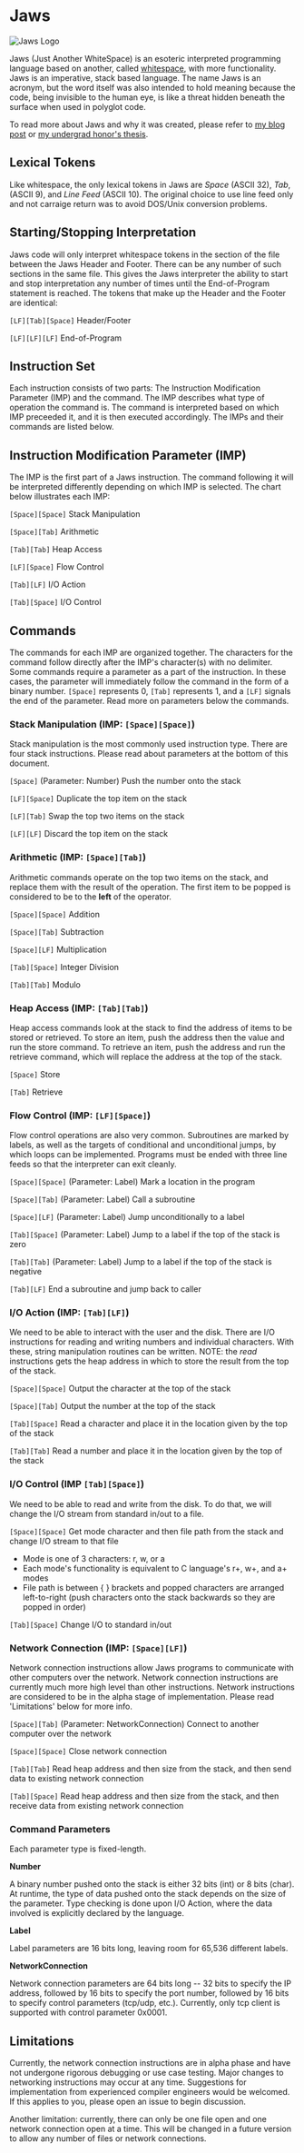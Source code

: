 # Jaws

![Jaws Logo](../resources/jawsLogo.png)

Jaws (Just Another WhiteSpace) is an esoteric interpreted programming language based on another, called [whitespace][1], with more functionality. Jaws is an imperative, stack based language. The name Jaws is an acronym, but the word itself was also intended to hold meaning because the code, being invisible to the human eye, is like a threat hidden beneath the surface when used in polyglot code.

To read more about Jaws and why it was created, please refer to [my blog post][2] or [my undergrad honor's thesis][3].

[1]: https://en.wikipedia.org/wiki/Whitespace_(programming_language) "wikipedia"
[2]: https://www.palehat.net/jaws-research/ "palehat.net blog"
[3]: https://scholarworks.uni.edu/cgi/viewcontent.cgi?article=1423&context=hpt "UNI scholarworks"

## Lexical Tokens

Like whitespace, the only lexical tokens in Jaws are *Space* (ASCII 32), *Tab*, (ASCII 9), and *Line Feed* (ASCII 10). The original choice to use line feed only and not carraige return was to avoid DOS/Unix conversion problems.

## Starting/Stopping Interpretation

Jaws code will only interpret whitespace tokens in the section of the file between the Jaws Header and Footer. There can be any number of such sections in the same file. This gives the Jaws interpreter the ability to start and stop interpretation any number of times until the End-of-Program statement is reached. The tokens that make up the Header and the Footer are identical:

`[LF][Tab][Space]` Header/Footer

`[LF][LF][LF]` End-of-Program

## Instruction Set

Each instruction consists of two parts: The Instruction Modification Parameter (IMP) and the command. The IMP describes what type of operation the command is. The command is interpreted based on which IMP preceeded it, and it is then executed accordingly. The IMPs and their commands are listed below.

## Instruction Modification Parameter (IMP)

The IMP is the first part of a Jaws instruction. The command following it will be interpreted differently depending on which IMP is selected. The chart below illustrates each IMP:

`[Space][Space]` Stack Manipulation

`[Space][Tab]` Arithmetic

`[Tab][Tab]` Heap Access

`[LF][Space]` Flow Control

`[Tab][LF]` I/O Action

`[Tab][Space]` I/O Control

## Commands

The commands for each IMP are organized together. The characters for the command follow directly after the IMP's character(s) with no delimiter. Some commands require a parameter as a part of the instruction. In these cases, the parameter will immediately follow the command in the form of a binary number. `[Space]` represents 0, `[Tab]` represents 1, and a `[LF]` signals the end of the parameter. Read more on parameters below the commands.

### Stack Manipulation (IMP: `[Space][Space]`)

Stack manipulation is the most commonly used instruction type. There are four stack instructions. Please read about parameters at the bottom of this document.

`[Space]` (Parameter: Number) Push the number onto the stack

`[LF][Space]` Duplicate the top item on the stack

`[LF][Tab]` Swap the top two items on the stack

`[LF][LF]` Discard the top item on the stack

### Arithmetic (IMP: `[Space][Tab]`)

Arithmetic commands operate on the top two items on the stack, and replace them with the result of the operation. The first item to be popped is considered to be to the **left** of the operator.

`[Space][Space]` Addition

`[Space][Tab]` Subtraction

`[Space][LF]` Multiplication

`[Tab][Space]` Integer Division

`[Tab][Tab]` Modulo

### Heap Access (IMP: `[Tab][Tab]`)

Heap access commands look at the stack to find the address of items to be stored or retrieved. To store an item, push the address then the value and run the store command. To retrieve an item, push the address and run the retrieve command, which will replace the address at the top of the stack.

`[Space]` Store

`[Tab]` Retrieve

### Flow Control (IMP: `[LF][Space]`)

Flow control operations are also very common. Subroutines are marked by labels, as well as the targets of conditional and unconditional jumps, by which loops can be implemented. Programs must be ended with three line feeds so that the interpreter can exit cleanly.

`[Space][Space]` (Parameter: Label) Mark a location in the program

`[Space][Tab]` (Parameter: Label) Call a subroutine

`[Space][LF]` (Parameter: Label) Jump unconditionally to a label

`[Tab][Space]` (Parameter: Label) Jump to a label if the top of the stack is zero

`[Tab][Tab]` (Parameter: Label) Jump to a label if the top of the stack is negative

`[Tab][LF]` End a subroutine and jump back to caller

### I/O Action (IMP: `[Tab][LF]`)

We need to be able to interact with the user and the disk. There are I/O instructions for reading and writing numbers and individual characters. With these, string manipulation routines can be written. NOTE: the *read* instructions gets the heap address in which to store the result from the top of the stack.

`[Space][Space]` Output the character at the top of the stack

`[Space][Tab]` Output the number at the top of the stack

`[Tab][Space]` Read a character and place it in the location given by the top of the stack

`[Tab][Tab]` Read a number and place it in the location given by the top of the stack

### I/O Control (IMP `[Tab][Space]`)

We need to be able to read and write from the disk. To do that, we will change the I/O stream from standard in/out to a file.

`[Space][Space]` Get mode character and then file path from the stack and change I/O stream to that file

- Mode is one of 3 characters: r, w, or a
- Each mode's functionality is equivalent to C language's r+, w+, and a+ modes
- File path is between { } brackets and popped characters are arranged left-to-right (push characters onto the stack backwards so they are popped in order)

`[Tab][Space]` Change I/O to standard in/out

### Network Connection (IMP: `[Space][LF]`)

Network connection instructions allow Jaws programs to communicate with other computers over the network. Network connection instructions are currently much more high level than other instructions. Network instructions are considered to be in the alpha stage of implementation. Please read 'Limitations' below for more info.

`[Space][Tab]` (Parameter: NetworkConnection) Connect to another computer over the network

`[Space][Space]` Close network connection

`[Tab][Tab]` Read heap address and then size from the stack, and then send data to existing network connection

`[Tab][Space]` Read heap address and then size from the stack, and then receive data from existing network connection

### Command Parameters

Each parameter type is fixed-length. 

**Number**

A binary number pushed onto the stack is either 32 bits (int) or 8 bits (char). At runtime, the type of data pushed onto the stack depends on the size of the parameter. Type checking is done upon I/O Action, where the data involved is explicitly declared by the language. 

**Label**

Label parameters are 16 bits long, leaving room for 65,536 different labels.

**NetworkConnection**

Network connection parameters are 64 bits long -- 32 bits to specify the IP address, followed by 16 bits to specify the port number, followed by 16 bits to specify control parameters (tcp/udp, etc.). Currently, only tcp client is supported with control parameter 0x0001.

## Limitations

Currently, the network connection instructions are in alpha phase and have not undergone rigorous debugging or use case testing. Major changes to networking instructions may occur at any time. Suggestions for implementation from experienced compiler engineers would be welcomed. If this applies to you, please open an issue to begin discussion.

Another limitation: currently, there can only be one file open and one network connection open at a time. This will be changed in a future version to allow any number of files or network connections.
